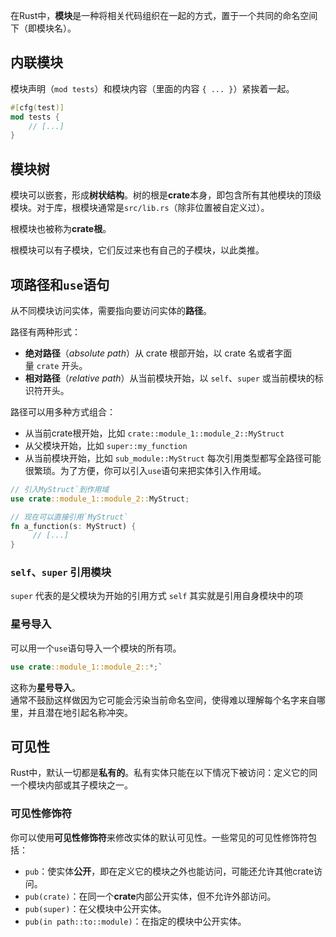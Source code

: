 在Rust中，**模块**是一种将相关代码组织在一起的方式，置于一个共同的命名空间下（即模块名）。
## 内联模块

模块声明（`mod tests`）和模块内容（里面的内容 `{ ... }`）紧挨着一起。
```rust
#[cfg(test)]
mod tests {
    // [...]
}
```
## 模块树

模块可以嵌套，形成**树状结构**。树的根是**crate**本身，即包含所有其他模块的顶级模块。对于库，根模块通常是`src/lib.rs`（除非位置被自定义过）。

根模块也被称为**crate根**。

根模块可以有子模块，它们反过来也有自己的子模块，以此类推。

## 项路径和`use`语句
从不同模块访问实体，需要指向要访问实体的**路径**。

路径有两种形式：
- **绝对路径**（_absolute path_）从 crate 根部开始，以 crate 名或者字面量 `crate` 开头。
- **相对路径**（_relative path_）从当前模块开始，以 `self`、`super` 或当前模块的标识符开头。

路径可以用多种方式组合：

- 从当前crate根开始，比如 `crate::module_1::module_2::MyStruct`
- 从父模块开始，比如 `super::my_function`
- 从当前模块开始，比如 `sub_module::MyStruct`
每次引用类型都写全路径可能很繁琐。为了方便，你可以引入`use`语句来把实体引入作用域。

```rust
// 引入MyStruct`到作用域
use crate::module_1::module_2::MyStruct;

// 现在可以直接引用`MyStruct`
fn a_function(s: MyStruct) {
     // [...]
}
```
### `self`、`super` 引用模块
`super` 代表的是父模块为开始的引用方式
`self` 其实就是引用自身模块中的项
### 星号导入

可以用一个`use`语句导入一个模块的所有项。

```rust
use crate::module_1::module_2::*;`
```

这称为**星号导入**。  
通常不鼓励这样做因为它可能会污染当前命名空间，使得难以理解每个名字来自哪里，并且潜在地引起名称冲突。


## 可见性
Rust中，默认一切都是**私有的**。私有实体只能在以下情况下被访问：定义它的同一个模块内部或其子模块之一。

### 可见性修饰符

你可以使用**可见性修饰符**来修改实体的默认可见性。一些常见的可见性修饰符包括：

- `pub`：使实体**公开**，即在定义它的模块之外也能访问，可能还允许其他crate访问。
- `pub(crate)`：在同一个**crate**内部公开实体，但不允许外部访问。
- `pub(super)`：在父模块中公开实体。
- `pub(in path::to::module)`：在指定的模块中公开实体。